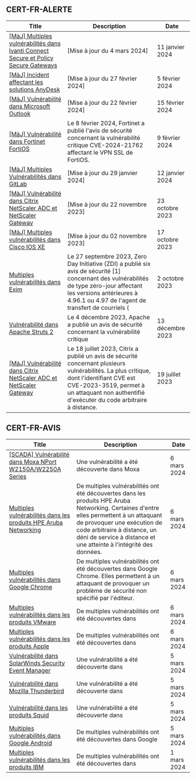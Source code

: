 
## CERT-FR-ALERTE
|Title|Description|Date|
|---|---|---|
| [[MàJ] Multiples vulnérabilités dans Ivanti Connect Secure et Policy Secure Gateways](https://www.cert.ssi.gouv.fr/alerte/CERTFR-2024-ALE-001/) | [Mise à jour du 4 mars 2024] | 11 janvier 2024 |
| [[MàJ] Incident affectant les solutions AnyDesk](https://www.cert.ssi.gouv.fr/alerte/CERTFR-2024-ALE-003/) | [Mise à jour du 27 février 2024]  | 5 février 2024 |
| [[MàJ] Vulnérabilité dans Microsoft Outlook](https://www.cert.ssi.gouv.fr/alerte/CERTFR-2024-ALE-005/) | [Mise à jour du 22 février 2024]  | 15 février 2024 |
| [[MàJ] Vulnérabilité dans Fortinet FortiOS](https://www.cert.ssi.gouv.fr/alerte/CERTFR-2024-ALE-004/) | Le 8 février 2024, Fortinet a publié l'avis de sécurité concernant la vulnérabilité critique CVE-2024-21762 affectant le VPN SSL de FortiOS. | 9 février 2024 |
| [[MàJ] Multiples Vulnérabilités dans GitLab](https://www.cert.ssi.gouv.fr/alerte/CERTFR-2024-ALE-002/) | [Mise à jour du 29 janvier 2024]  | 12 janvier 2024 |
| [[MàJ] Vulnérabilité dans Citrix NetScaler ADC et NetScaler Gateway](https://www.cert.ssi.gouv.fr/alerte/CERTFR-2023-ALE-012/) | [Mise à jour du 22 novembre 2023] | 23 octobre 2023 |
| [[MàJ] Multiples vulnérabilités dans Cisco IOS XE](https://www.cert.ssi.gouv.fr/alerte/CERTFR-2023-ALE-011/) | [Mise à jour du 02 novembre 2023] | 17 octobre 2023 |
| [Multiples vulnérabilités dans Exim](https://www.cert.ssi.gouv.fr/alerte/CERTFR-2023-ALE-010/) | Le 27 septembre 2023, Zero Day Initiative (ZDI) a publié six avis de sécurité [1] concernant des vulnérabilités de type zéro-jour affectant les versions antérieures à 4.96.1 ou 4.97 de l'agent de transfert de courriels ( | 2 octobre 2023 |
| [Vulnérabilité dans Apache Struts 2](https://www.cert.ssi.gouv.fr/alerte/CERTFR-2023-ALE-013/) | Le 4 décembre 2023, Apache a publié un avis de sécurité concernant la vulnérabilité critique  | 13 décembre 2023 |
| [[MàJ] Vulnérabilité dans Citrix NetScaler ADC et NetScaler Gateway](https://www.cert.ssi.gouv.fr/alerte/CERTFR-2023-ALE-008/) | Le 18 juillet 2023, Citrix a publié un avis de sécurité concernant plusieurs vulnérabilités. La plus critique, dont l'identifiant CVE est CVE-2023-3519, permet à un attaquant non authentifié d'exécuter du code arbitraire à distance. | 19 juillet 2023 |
## CERT-FR-AVIS
|Title|Description|Date|
|---|---|---|
| [[SCADA] Vulnérabilité dans Moxa NPort W2150A/W2250A Series](https://www.cert.ssi.gouv.fr/avis/CERTFR-2024-AVI-0189/) | Une vulnérabilité a été découverte dans Moxa  | 6 mars 2024 |
| [Multiples vulnérabilités dans les produits HPE Aruba Networking](https://www.cert.ssi.gouv.fr/avis/CERTFR-2024-AVI-0188/) | De multiples vulnérabilités ont été découvertes dans les produits HPE Aruba Networking. Certaines d'entre elles permettent à un attaquant de provoquer une exécution de code arbitraire à distance, un déni de service à distance et une atteinte à l'intégrité des données. | 6 mars 2024 |
| [Multiples vulnérabilités dans Google Chrome](https://www.cert.ssi.gouv.fr/avis/CERTFR-2024-AVI-0187/) | De multiples vulnérabilités ont été découvertes dans Google Chrome. Elles permettent à un attaquant de provoquer un problème de sécurité non spécifié par l'éditeur. | 6 mars 2024 |
| [Multiples vulnérabilités dans les produits VMware](https://www.cert.ssi.gouv.fr/avis/CERTFR-2024-AVI-0186/) | De multiples vulnérabilités ont été découvertes dans  | 6 mars 2024 |
| [Multiples vulnérabilités dans les produits Apple](https://www.cert.ssi.gouv.fr/avis/CERTFR-2024-AVI-0185/) | De multiples vulnérabilités ont été découvertes dans  | 6 mars 2024 |
| [Vulnérabilité dans SolarWinds Security Event Manager](https://www.cert.ssi.gouv.fr/avis/CERTFR-2024-AVI-0184/) | Une vulnérabilité a été découverte dans | 5 mars 2024 |
| [Vulnérabilité dans Mozilla Thunderbird](https://www.cert.ssi.gouv.fr/avis/CERTFR-2024-AVI-0183/) | Une vulnérabilité a été découverte dans  | 5 mars 2024 |
| [Vulnérabilité dans les produits Squid](https://www.cert.ssi.gouv.fr/avis/CERTFR-2024-AVI-0182/) | Une vulnérabilité a été découverte dans  | 5 mars 2024 |
| [Multiples vulnérabilités dans Google Android](https://www.cert.ssi.gouv.fr/avis/CERTFR-2024-AVI-0181/) | De multiples vulnérabilités ont été découvertes dans Google | 5 mars 2024 |
| [Multiples vulnérabilités dans les produits IBM](https://www.cert.ssi.gouv.fr/avis/CERTFR-2024-AVI-0180/) | De multiples vulnérabilités ont été découvertes dans  | 1 mars 2024 |
